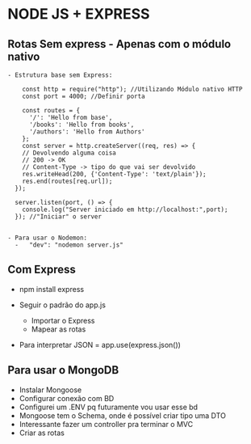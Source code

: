 # NODE JS + EXPRESS

  ## Rotas Sem express - Apenas com o módulo nativo
    
    - Estrutura base sem Express:
    
        const http = require("http"); //Utilizando Módulo nativo HTTP
        const port = 4000; //Definir porta 

        const routes = {
          '/': 'Hello from base',
          '/books': 'Hello from books',
          '/authors': 'Hello from Authors'
        };
        const server = http.createServer((req, res) => {
        // Devolvendo alguma coisa
        // 200 -> OK
        // Content-Type -> tipo do que vai ser devolvido
        res.writeHead(200, {'Content-Type': 'text/plain'});
        res.end(routes[req.url]);
      }); 

      server.listen(port, () => {
        console.log("Server iniciado em http://localhost:",port);
      }); //"Iniciar" o server

    
    - Para usar o Nodemon:
      -   "dev": "nodemon server.js"

 
## Com Express
 - npm install express
 - Seguir o padrão do app.js
   - Importar o Express 
   - Mapear as rotas
    
 - Para interpretar JSON = app.use(express.json())
    

## Para usar o MongoDB 
  - Instalar Mongoose
  - Configurar conexão com BD
  - Configurei um .ENV pq futuramente vou usar esse bd
  - Mongoose tem o Schema, onde é possível criar tipo uma DTO
  - Interessante fazer um controller pra terminar o MVC
  - Criar as rotas